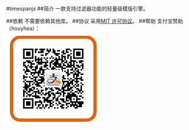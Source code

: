 #timespanjs
##简介
一款支持过滤器功能的轻量级模版引擎。

##依赖
不需要依赖其他库。
##协议
采用[MIT 许可协议](https://github.com/houyhea/filterjs/blob/master/LICENSE)。
##帮助
支付宝赞助（houyhea）：  
![赞助](https://raw.githubusercontent.com/houyhea/lab/master/alipayqrcode.png)